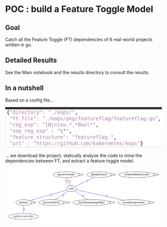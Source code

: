 # POC : build a Feature Toggle Model

## Goal

Catch all the Feature Toggle (FT) dependencies of 6 real-world projects written in go.

## Detailed Results

See the Main notebook and the results directory to consult the results.

## In a nutshell

Based on a config file... 

![config](results/kops_config_screenshot.png)

... we download the project, statically analyse the code to mine the dependencies between FT, and extract a feature toggle model.

![ftm](results/kops_short_ftm.png)
